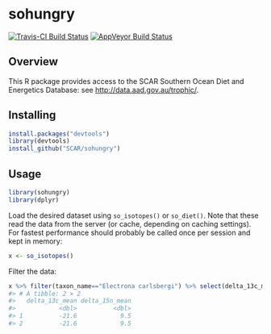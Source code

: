 
<!-- README.md is generated from README.Rmd. Please edit that file -->
sohungry
========

[![Travis-CI Build Status](https://travis-ci.org/SCAR/sohungry.svg?branch=master)](https://travis-ci.org/SCAR/sohungry) [![AppVeyor Build Status](https://ci.appveyor.com/api/projects/status/github/SCAR/sohungry?branch=master&svg=true)](https://ci.appveyor.com/project/SCAR/sohungry)

Overview
--------

This R package provides access to the SCAR Southern Ocean Diet and Energetics Database: see <http://data.aad.gov.au/trophic/>.

Installing
----------

``` r
install.packages("devtools")
library(devtools)
install_github("SCAR/sohungry")
```

Usage
-----

``` r
library(sohungry)
library(dplyr)
```

Load the desired dataset using `so_isotopes()` or `so_diet()`. Note that these read the data from the server (or cache, depending on caching settings). For fastest performance should probably be called once per session and kept in memory:

``` r
x <- so_isotopes()
```

Filter the data:

``` r
x %>% filter(taxon_name=="Electrona carlsbergi") %>% select(delta_13c_mean,delta_15n_mean)
#> # A tibble: 2 × 2
#>   delta_13c_mean delta_15n_mean
#>            <dbl>          <dbl>
#> 1          -21.6            9.5
#> 2          -21.6            9.5
```
